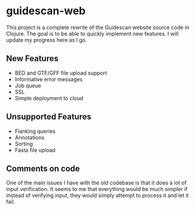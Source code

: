 # guidescan-web

This project is a complete rewrite of the Guidescan website source
code in Clojure. The goal is to be able to quickly implement new
features. I will update my progress here as I go.

## New Features

- BED and GTF/GFF file upload support
- Informative error messages
- Job queue
- SSL
- Simple deployment to cloud

## Unsupported Features

- Flanking queries
- Annotations
- Sorting
- Fasta file upload

## Comments on code

One of the main issues I have with the old codebase is that it does a
lot of input verification. It seems to me that everything would be
much simpler if instead of verifying input, they would simply attempt
to process it and let it fail.

